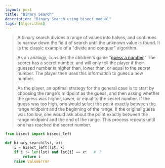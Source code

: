 ```yaml
---
layout: post
title: "Binary Search"
description: "Binary Search using bisect modual"
tags: [Algorithms]
---
```


> A binary search divides a range of values into halves, and continues to narrow down the field of search until the unknown value is found. It is the classic example of a "divide and conquer" algorithm.
>
> As an analogy, consider the children's game "[guess a number](https://rosettacode.org/wiki/Guess_the_number/With_feedback)." The scorer has a secret number, and will only tell the player if their guessed number is higher than, lower than, or equal to the secret number. The player then uses this information to guess a new number.
>
> As the player, an optimal strategy for the general case is to start by choosing the range's midpoint as the guess, and then asking whether the guess was higher, lower, or equal to the secret number. If the guess was too high, one would select the point exactly between the range midpoint and the beginning of the range. If the original guess was too low, one would ask about the point exactly between the range midpoint and the end of the range. This process repeats until one has reached the secret number.

```python
from bisect import bisect_left 

def binary_search(lst, x): 
​    i = bisect_left(lst, x) 
​    if i != len(lst) and lst[i] == x:   # ？ 
​        return i 
​    raise ValueError 
```